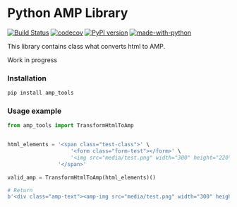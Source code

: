 # Python AMP Library
[![Build Status](https://travis-ci.org/dorokhin/amp-tools.svg?branch=master)](https://travis-ci.org/dorokhin/amp-tools)
[![codecov](https://codecov.io/gh/dorokhin/amp-tools/branch/master/graph/badge.svg)](https://codecov.io/gh/dorokhin/amp-tools)
[![PyPI version](https://badge.fury.io/py/amp-tools.svg)](https://badge.fury.io/py/amp-tools)
[![made-with-python](https://img.shields.io/badge/Made%20with-Python-1f425f.svg)](https://www.python.org/)

This library contains class what converts html to AMP.

Work in progress


### Installation
```bash
pip install amp_tools
```

### Usage example
```python
from amp_tools import TransformHtmlToAmp


html_elements = '<span class="test-class">' \
                    '<form class="form-test"></form>' \ 
                    '<img src="media/test.png" width="300" height="220">' \
                '</span>'
        
valid_amp = TransformHtmlToAmp(html_elements)()

# Return 
b'<div class="amp-text"><amp-img src="media/test.png" width="300" height="220" layout="responsive"></amp-img></div>'

```

